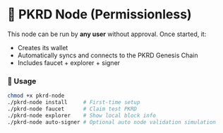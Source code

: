# 🚀 PKRD Node (Permissionless)

This node can be run by **any user** without approval. Once started, it:

- Creates its wallet
- Automatically syncs and connects to the PKRD Genesis Chain
- Includes faucet + explorer + signer

### 🔧 Usage

```bash
chmod +x pkrd-node
./pkrd-node install     # First-time setup
./pkrd-node faucet      # Claim test PKRD
./pkrd-node explorer    # Show local block info
./pkrd-node auto-signer # Optional auto node validation simulation
